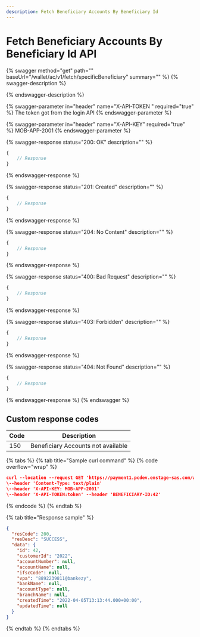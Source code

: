 ```yaml
---
description: Fetch Beneficiary Accounts By Beneficiary Id
---
```


# Fetch Beneficiary Accounts By Beneficiary Id API

{% swagger method="get" path="" baseUrl="<domain>/wallet/ac/v1/fetch/specificBeneficiary" summary="" %}
{% swagger-description %}

{% endswagger-description %}

{% swagger-parameter in="header" name="X-API-TOKEN  " required="true" %}
The token got from the login API
{% endswagger-parameter %}

{% swagger-parameter in="header" name="X-API-KEY" required="true" %}
MOB-APP-2001
{% endswagger-parameter %}

{% swagger-response status="200: OK" description="" %}
```javascript
{
    // Response
}
```
{% endswagger-response %}

{% swagger-response status="201: Created" description="" %}
```javascript
{
    // Response
}
```
{% endswagger-response %}

{% swagger-response status="204: No Content" description="" %}
```javascript
{
    // Response
}
```
{% endswagger-response %}

{% swagger-response status="400: Bad Request" description="" %}
```javascript
{
    // Response
}
```
{% endswagger-response %}

{% swagger-response status="403: Forbidden" description="" %}
```javascript
{
    // Response
}
```
{% endswagger-response %}

{% swagger-response status="404: Not Found" description="" %}
```javascript
{
    // Response
}
```
{% endswagger-response %}
{% endswagger %}

## Custom response codes

| Code | Description                         |
| ---- | ----------------------------------- |
| ​150 | ​Beneficiary Accounts not available |

{% tabs %}
{% tab title="Sample curl command" %}
{% code overflow="wrap" %}
```json
curl --location --request GET 'https://payment1.pcdev.enstage-sas.com/wallet/ac/v1/fetch/specificBeneficiary'
\--header 'Content-Type: text/plain'
\--header 'X-API-KEY: MOB-APP-2001'
\--header 'X-API-TOKEN:token' --header 'BENEFICIARY-ID:42'​
```
{% endcode %}
{% endtab %}

{% tab title="Response sample" %}
```json
{
  "resCode": 200,
  "resDesc": "SUCCESS",
  "data": {
    "id": 42,
    "customerId": "2022",
    "accountNumber": null,
    "accountName": null,
    "ifscCode": null,
    "vpa": "8892239811@bankezy",
    "bankName": null,
    "accountType": null,
    "branchName": null,
    "createdTime": "2022-04-05T13:13:44.000+00:00",
    "updatedTime": null
  }
}
```
{% endtab %}
{% endtabs %}

